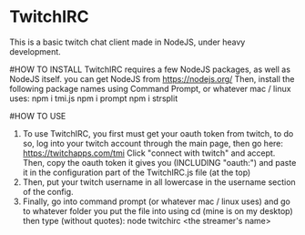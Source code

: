 # TwitchIRC
This is a basic twitch chat client made in NodeJS, under heavy development.


#HOW TO INSTALL
TwitchIRC requires a few NodeJS packages, as well as NodeJS itself. you can get NodeJS from https://nodejs.org/
Then, install the following package names using Command Prompt, or whatever mac / linux uses:
npm i tmi.js
npm i prompt
npm i strsplit


#HOW TO USE
  1. To use TwitchIRC, you first must get your oauth token from twitch, to do so, log into your twitch account through the main      page, then go here: https://twitchapps.com/tmi Click "connect with twitch" and accept. Then, copy the oauth token it gives       you (INCLUDING "oauth:") and paste it in the configuration part of the TwitchIRC.js file (at the top)
  2. Then, put your twitch username in all lowercase in the username section of the config.
  3. Finally, go into command prompt (or whatever mac / linux uses) and go to whatever folder you put the file into using cd         (mine is on my desktop) then type (without quotes): node twitchirc <the streamer's name>
